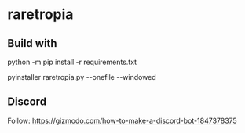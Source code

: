 # raretropia


## Build with

python -m pip install -r requirements.txt

pyinstaller raretropia.py  --onefile --windowed


## Discord

Follow:
https://gizmodo.com/how-to-make-a-discord-bot-1847378375
